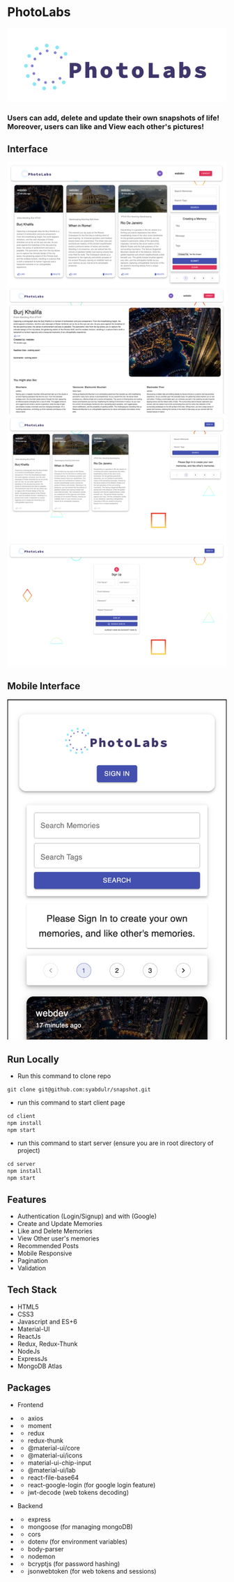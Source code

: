 # PhotoLabs 
<img src='./projectImages/memoriesText.png' />

### Users can add, delete and update their own snapshots of life! Moreover, users can like and View each other's pictures!

## Interface

<img src='./projectImages/home_PhotoLabs.png' />
<img src='./projectImages/post_PhotoLabs.png' />
<img src='./projectImages/signIn_PhotoLabs.png' />
<img src='./projectImages/register_PhotoLabs.png' />



## Mobile Interface

<img src='./projectImages/mobile_PhotoLabs.png' />

## Run Locally

- Run this command to clone repo

```
git clone git@github.com:syabdulr/snapshot.git
```
- run this command to start client page
```
cd client 
npm install
npm start
```
- run this command to start server (ensure you are in root directory of project)
```
cd server
npm install
npm start
```

## Features

- Authentication (Login/Signup) and with (Google)
- Create and Update Memories
- Like and Delete Memories
- View Other user's memories
- Recommended Posts
- Mobile Responsive
- Pagination
- Validation

## Tech Stack

- HTML5
- CSS3
- Javascript and ES+6
- Material-UI
- ReactJs
- Redux, Redux-Thunk
- NodeJs
- ExpressJs
- MongoDB Atlas

## Packages

- Frontend
- - axios
- - moment
- - redux
- - redux-thunk
- - @material-ui/core
- - @material-ui/icons
- - material-ui-chip-input
- - @material-ui/lab
- - react-file-base64
- - react-google-login (for google login feature)
- - jwt-decode (web tokens decoding)

- Backend
- - express
- - mongoose (for managing mongoDB)
- - cors
- - dotenv (for environment variables)
- - body-parser
- - nodemon
- - bcryptjs (for password hashing)
- - jsonwebtoken (for web tokens and sessions)


